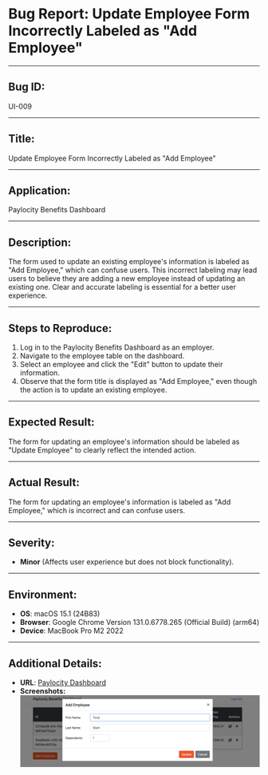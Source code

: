 # Bug Report: Update Employee Form Incorrectly Labeled as "Add Employee"

---

## Bug ID:
UI-009

---

## Title:
Update Employee Form Incorrectly Labeled as "Add Employee"

---

## Application:
Paylocity Benefits Dashboard

---

## Description:
The form used to update an existing employee's information is labeled as "Add Employee," which can confuse users. This incorrect labeling may lead users to believe they are adding a new employee instead of updating an existing one. Clear and accurate labeling is essential for a better user experience.

---

## Steps to Reproduce:
1. Log in to the Paylocity Benefits Dashboard as an employer.
2. Navigate to the employee table on the dashboard.
3. Select an employee and click the "Edit" button to update their information.
4. Observe that the form title is displayed as "Add Employee," even though the action is to update an existing employee.

---

## Expected Result:
The form for updating an employee's information should be labeled as "Update Employee" to clearly reflect the intended action.

---

## Actual Result:
The form for updating an employee's information is labeled as "Add Employee," which is incorrect and can confuse users.

---

## Severity:
- **Minor** (Affects user experience but does not block functionality).

---

## Environment:
- **OS**: macOS 15.1 (24B83)  
- **Browser**: Google Chrome Version 131.0.6778.265 (Official Build) (arm64)  
- **Device**: MacBook Pro M2 2022  

---

## Additional Details:
- **URL**: [Paylocity Dashboard](https://wmxrwq14uc.execute-api.us-east-1.amazonaws.com/Prod/Account/Login)
- **Screenshots:**
  ![Incorrect Add Employee Title](../screenshots/BUG-UI-009.png)
